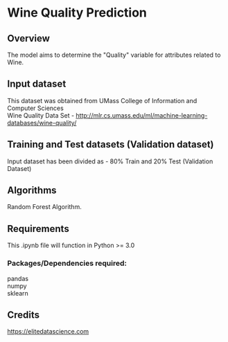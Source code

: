 # Wine Quality Prediction

## Overview
The model aims to determine the "Quality" variable for attributes related to Wine.

## Input dataset
This dataset was obtained from UMass College of Information and Computer Sciences  
Wine Quality Data Set - http://mlr.cs.umass.edu/ml/machine-learning-databases/wine-quality/

## Training and Test datasets (Validation dataset)
Input dataset has been divided as - 80% Train and 20% Test (Validation Dataset)

## Algorithms
Random Forest Algorithm.

## Requirements
This .ipynb file will function in Python >= 3.0

### Packages/Dependencies required:
pandas  
numpy  
sklearn

## Credits
https://elitedatascience.com
